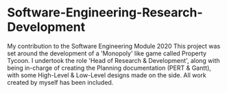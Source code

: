 # Software-Engineering-Research-Development
My contribution to the Software Engineering Module 2020
This project was set around the development of a 'Monopoly' like game called Property Tycoon.
I undertook the role 'Head of Research & Development', along with being in-charge of creating the Planning documentation (PERT & Gantt), with some High-Level & Low-Level designs made on the side.
All work created by myself has been included.
